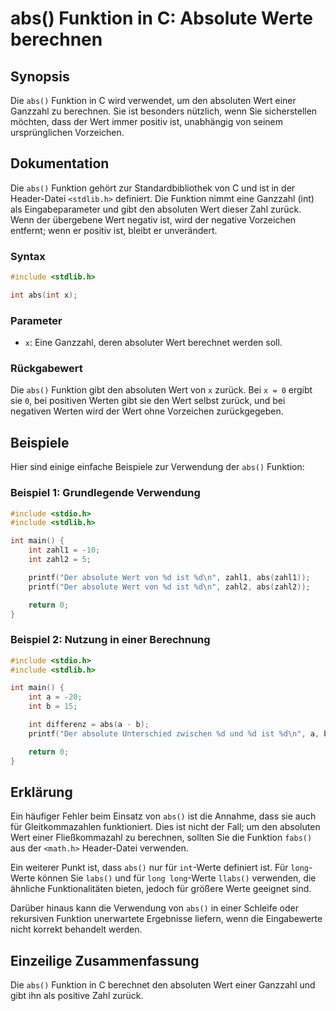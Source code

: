 <!--
Meta Description: # abs() Funktion in C: Absolute Werte berechnen ## Synopsis Die `abs()` Funktion in C wird verwendet, um den absoluten Wert einer Ganzzahl zu berechne...
Meta Keywords: abs, wert, ist, der, int
-->

# abs() Funktion in C: Absolute Werte berechnen

## Synopsis
Die `abs()` Funktion in C wird verwendet, um den absoluten Wert einer Ganzzahl zu berechnen. Sie ist besonders nützlich, wenn Sie sicherstellen möchten, dass der Wert immer positiv ist, unabhängig von seinem ursprünglichen Vorzeichen.

## Dokumentation
Die `abs()` Funktion gehört zur Standardbibliothek von C und ist in der Header-Datei `<stdlib.h>` definiert. Die Funktion nimmt eine Ganzzahl (int) als Eingabeparameter und gibt den absoluten Wert dieser Zahl zurück. Wenn der übergebene Wert negativ ist, wird der negative Vorzeichen entfernt; wenn er positiv ist, bleibt er unverändert.

### Syntax
```c
#include <stdlib.h>

int abs(int x);
```

### Parameter
- `x`: Eine Ganzzahl, deren absoluter Wert berechnet werden soll.

### Rückgabewert
Die `abs()` Funktion gibt den absoluten Wert von `x` zurück. Bei `x = 0` ergibt sie `0`, bei positiven Werten gibt sie den Wert selbst zurück, und bei negativen Werten wird der Wert ohne Vorzeichen zurückgegeben.

## Beispiele
Hier sind einige einfache Beispiele zur Verwendung der `abs()` Funktion:

### Beispiel 1: Grundlegende Verwendung
```c
#include <stdio.h>
#include <stdlib.h>

int main() {
    int zahl1 = -10;
    int zahl2 = 5;

    printf("Der absolute Wert von %d ist %d\n", zahl1, abs(zahl1));
    printf("Der absolute Wert von %d ist %d\n", zahl2, abs(zahl2));

    return 0;
}
```

### Beispiel 2: Nutzung in einer Berechnung
```c
#include <stdio.h>
#include <stdlib.h>

int main() {
    int a = -20;
    int b = 15;

    int differenz = abs(a - b);
    printf("Der absolute Unterschied zwischen %d und %d ist %d\n", a, b, differenz);

    return 0;
}
```

## Erklärung
Ein häufiger Fehler beim Einsatz von `abs()` ist die Annahme, dass sie auch für Gleitkommazahlen funktioniert. Dies ist nicht der Fall; um den absoluten Wert einer Fließkommazahl zu berechnen, sollten Sie die Funktion `fabs()` aus der `<math.h>` Header-Datei verwenden. 

Ein weiterer Punkt ist, dass `abs()` nur für `int`-Werte definiert ist. Für `long`-Werte können Sie `labs()` und für `long long`-Werte `llabs()` verwenden, die ähnliche Funktionalitäten bieten, jedoch für größere Werte geeignet sind.

Darüber hinaus kann die Verwendung von `abs()` in einer Schleife oder rekursiven Funktion unerwartete Ergebnisse liefern, wenn die Eingabewerte nicht korrekt behandelt werden.

## Einzeilige Zusammenfassung
Die `abs()` Funktion in C berechnet den absoluten Wert einer Ganzzahl und gibt ihn als positive Zahl zurück.